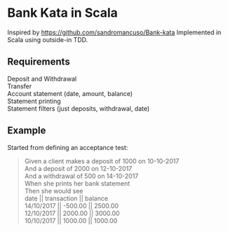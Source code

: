 # Bank Kata in Scala

Inspired by https://github.com/sandromancuso/Bank-kata
Implemented in Scala using outside-in TDD.

Requirements
------------

Deposit and Withdrawal  
Transfer  
Account statement (date, amount, balance)  
Statement printing  
Statement filters (just deposits, withdrawal, date)

Example
------------

Started from defining an acceptance test:

> Given a client makes a deposit of 1000 on 10-10-2017  
And a deposit of 2000 on 12-10-2017  
And a withdrawal of 500 on 14-10-2017  
When she prints her bank statement  
Then she would see  
date       || transaction || balance  
14/10/2017 || -500.00     || 2500.00   
12/10/2017 || 2000.00     || 3000.00  
10/10/2017 || 1000.00     || 1000.00  